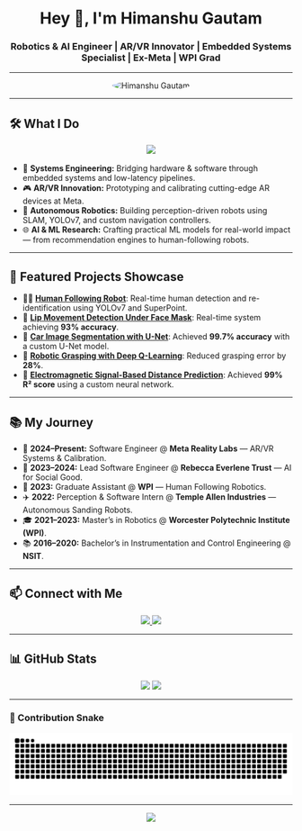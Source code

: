 <h1 align="center">Hey 👋, I'm Himanshu Gautam</h1>
<h3 align="center">Robotics & AI Engineer | AR/VR Innovator | Embedded Systems Specialist | Ex-Meta | WPI Grad</h3>

---

<p align="center">
  <img src="https://www.linkpicture.com/q/Snapchat-932062046-1.jpg" height="200" style="border-radius: 50%;" alt="Himanshu Gautam"/>
</p>

---

## 🛠️ What I Do  

<div align="center">
  <img src="https://skillicons.dev/icons?i=cpp,python,c,opencv,pytorch,tensorflow,ros,docker,linux,git,arduino,unreal,matlab,aws,postgresql,vscode,github" />
</div>

- 🧩 **Systems Engineering:** Bridging hardware & software through embedded systems and low-latency pipelines.  
- 🎮 **AR/VR Innovation:** Prototyping and calibrating cutting-edge AR devices at Meta.  
- 🤖 **Autonomous Robotics:** Building perception-driven robots using SLAM, YOLOv7, and custom navigation controllers.  
- 🌐 **AI & ML Research:** Crafting practical ML models for real-world impact— from recommendation engines to human-following robots.

---

## 🎨 Featured Projects Showcase  

- 🚶‍♂️ [**Human Following Robot**](https://github.com/Himanshu12328/Human_following_robot): Real-time human detection and re-identification using YOLOv7 and SuperPoint.  
- 📸 [**Lip Movement Detection Under Face Mask**](https://github.com/Himanshu12328/Lip_detection_under_surgical_mask): Real-time system achieving **93% accuracy**.  
- 🚗 [**Car Image Segmentation with U-Net**](https://github.com/Himanshu12328/ImageSeg_U-net): Achieved **99.7% accuracy** with a custom U-Net model.  
- 🦾 [**Robotic Grasping with Deep Q-Learning**](https://github.com/Himanshu12328/Reinforcement_learning_mini_projects): Reduced grasping error by **28%**.  
- 📡 [**Electromagnetic Signal-Based Distance Prediction**](https://github.com/Himanshu12328/Machine_Learning_mini_projects): Achieved **99% R² score** using a custom neural network.  

---

## 📚 My Journey  

- 🎯 **2024–Present:** Software Engineer @ **Meta Reality Labs** — AR/VR Systems & Calibration.  
- 🧩 **2023–2024:** Lead Software Engineer @ **Rebecca Everlene Trust** — AI for Social Good.  
- 📖 **2023:** Graduate Assistant @ **WPI** — Human Following Robotics.  
- ✈️ **2022:** Perception & Software Intern @ **Temple Allen Industries** — Autonomous Sanding Robots.  
- 🎓 **2021–2023:** Master’s in Robotics @ **Worcester Polytechnic Institute (WPI)**.  
- 📚 **2016–2020:** Bachelor’s in Instrumentation and Control Engineering @ **NSIT**.  

---

## 📫 Connect with Me  

<p align="center">
  <a href="https://www.linkedin.com/in/hgautam12328" target="_blank">
    <img src="https://img.shields.io/badge/LinkedIn-blue?style=for-the-badge&logo=linkedin" height="35" />
  </a>
  <a href="mailto:hgautam2048@gmail.com">
    <img src="https://img.shields.io/badge/Gmail-red?style=for-the-badge&logo=gmail" height="35" />
  </a>
</p>

---

## 📊 GitHub Stats  

<p align="center">
  <img src="https://github-readme-streak-stats.herokuapp.com?user=Himanshu12328&theme=github-dark-blue&hide_border=true" height="150" />
  <img src="https://github-readme-stats.vercel.app/api/top-langs/?username=Himanshu12328&layout=compact&theme=github_dark&hide_border=true" height="150" />
</p>

---

### 🐍 Contribution Snake  

<p align="center">
  <img alt="Snake animation" src="https://raw.githubusercontent.com/Platane/snk/output/github-contribution-grid-snake.svg" />
</p>

---

<p align="center">
  <img src="https://profile-counter.glitch.me/Himanshu12328/count.svg?" />
</p>
